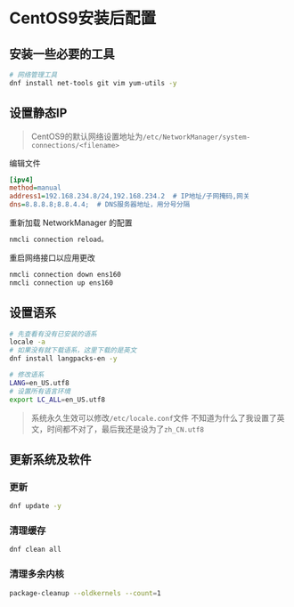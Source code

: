 # CentOS9安装后配置

## 安装一些必要的工具
```bash
# 网络管理工具
dnf install net-tools git vim yum-utils -y
```

## 设置静态IP

> CentOS9的默认网络设置地址为`/etc/NetworkManager/system-connections/<filename>`

编辑文件

```ini
[ipv4]
method=manual
address1=192.168.234.8/24,192.168.234.2  # IP地址/子网掩码,网关
dns=8.8.8.8;8.8.4.4;  # DNS服务器地址，用分号分隔
```

重新加载 NetworkManager 的配置
```bash
nmcli connection reload。
```

重启网络接口以应用更改
```bash
nmcli connection down ens160
nmcli connection up ens160
```

## 设置语系
```bash
# 先查看有没有已安装的语系
locale -a
# 如果没有就下载语系，这里下载的是英文
dnf install langpacks-en -y

# 修改语系
LANG=en_US.utf8
# 设置所有语言环境
export LC_ALL=en_US.utf8
```
> 系统永久生效可以修改`/etc/locale.conf`文件
> 不知道为什么了我设置了英文，时间都不对了，最后我还是设为了`zh_CN.utf8`

## 更新系统及软件

### 更新
```bash
dnf update -y
```

### 清理缓存
```bash
dnf clean all
```

### 清理多余内核
```bash
package-cleanup --oldkernels --count=1
```


